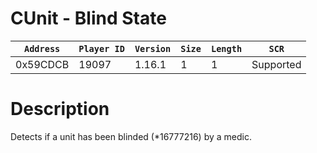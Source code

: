 # CUnit - Blind State

| `Address` | `Player ID` | `Version` | `Size` | `Length` | `SCR` |
| ---------- | ----------- | --------- | ------ | -------- | ---- |
| 0x59CDCB | 19097 | 1.16.1 | 1 | 1 | Supported |

# Description

Detects if a unit has been blinded (*16777216) by a medic.